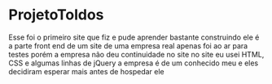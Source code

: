 # ProjetoToldos
Esse foi o primeiro site que fiz e pude aprender bastante construindo ele
é a parte front end de um site de uma empresa real apenas foi ao ar para testes porém a empresa não deu continuidade no site
no site eu usei HTML, CSS e algumas linhas de jQuery
a empresa é de um conhecido meu e eles decidiram esperar mais antes de hospedar ele

